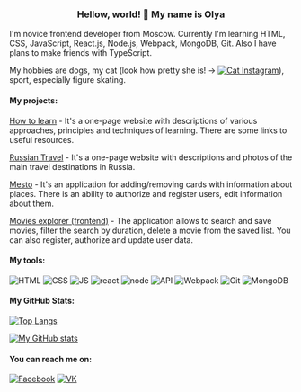 <h3 align=center>Hellow, world! 👋 My name is Olya</h3>

I'm novice frontend developer from Moscow.
Currently I'm learning HTML, CSS, JavaScript, React.js, Node.js, Webpack, MongoDB, Git. Also I have plans to make friends with TypeScript.

My hobbies are dogs, my cat (look how pretty she is! -> [![Cat Instagram](https://img.icons8.com/metro/18/000000/instagram-new.png)](https://instagram.com/naomik_official?utm_medium=copy_link)), sport, especially figure skating.

#### My projects:

[How to learn](https://github.com/olboris/how-to-learn) - It's a one-page website with descriptions of various approaches, principles and techniques of learning. There are some links to useful resources.

[Russian Travel](https://github.com/olboris/russian-travel) - It's a one-page website with descriptions and photos of the main travel destinations in Russia.

[Mesto](https://github.com/olboris/react-mesto-api-full) - It's an application for adding/removing cards with information about places. There is an ability to authorize and register users, edit information about them. 

[Movies explorer (frontend)](https://github.com/olboris/movies-explorer-frontend) - The application allows to search and save movies, filter the search by duration, delete a movie from the saved list. You can also register, authorize and update user data. 

#### My tools:
![HTML](https://img.icons8.com/nolan/48/html-filetype.png)
![CSS](https://img.icons8.com/nolan/48/css-filetype.png)
![JS](https://img.icons8.com/nolan/48/js.png)
![react](https://img.icons8.com/nolan/48/react-native.png)
![node](https://img.icons8.com/windows/48/000000/nodejs.png)
![API](https://img.icons8.com/nolan/48/api.png)
![Webpack](https://img.icons8.com/wired/48/000000/webpack.png)
![Git](https://img.icons8.com/nolan/48/github.png)
![MongoDB](https://img.icons8.com/color/48/000000/mongodb.png)

#### My GitHub Stats:
[![Top Langs](https://github-readme-stats.vercel.app/api/top-langs/?username=olboris&layout=compact&card_width=445px)](https://github.com/anuraghazra/github-readme-stats)

[![My GitHub stats](https://github-readme-stats.vercel.app/api?username=olboris&card_width=450px)](https://github.com/anuraghazra/github-readme-stats)

#### You can reach me on:
[![Facebook](https://img.icons8.com/nolan/48/facebook-new.png)](https://www.facebook.com/profile.php?id=100069726676131)
[![VK](https://img.icons8.com/nolan/48/vk-circled.png)](https://vk.com/id6088916)

